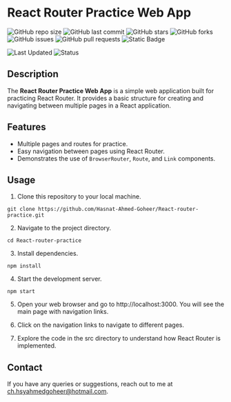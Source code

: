 # React Router Practice Web App

![GitHub repo size](https://img.shields.io/github/repo-size/Hasnat-Ahmed-Goheer/React-router-practice)
![GitHub last commit](https://img.shields.io/github/last-commit/Hasnat-Ahmed-Goheer/React-router-practice?color=blue)
![GitHub stars](https://img.shields.io/github/stars/Hasnat-Ahmed-Goheer/React-router-practice)
![GitHub forks](https://img.shields.io/github/forks/Hasnat-Ahmed-Goheer/React-router-practice)
![GitHub issues](https://img.shields.io/github/issues/Hasnat-Ahmed-Goheer/React-router-practice)
![GitHub pull requests](https://img.shields.io/github/issues-pr/Hasnat-Ahmed-Goheer/React-router-practice)
![Static Badge](https://img.shields.io/badge/%20build-passing-brightgreen)


![Last Updated](https://img.shields.io/github/last-commit/Hasnat-Ahmed-Goheer/React-router-practice?label=Last%20Updated&color=yellow)
![Status](https://img.shields.io/badge/Status-Completed-brightgreen)

## Description

The **React Router Practice Web App** is a simple web application built for practicing React Router. It provides a basic structure for creating and navigating between multiple pages in a React application.

## Features

- Multiple pages and routes for practice.
- Easy navigation between pages using React Router.
- Demonstrates the use of `BrowserRouter`, `Route`, and `Link` components.

## Usage

1. Clone this repository to your local machine.
```
git clone https://github.com/Hasnat-Ahmed-Goheer/React-router-practice.git
```

2. Navigate to the project directory.
```
cd React-router-practice
```

3. Install dependencies.
```
npm install
```

4. Start the development server.
```
npm start
```

5. Open your web browser and go to http://localhost:3000. You will see the main page with navigation links.

6. Click on the navigation links to navigate to different pages.

7. Explore the code in the src directory to understand how React Router is implemented.

## Contact
If you have any queries or suggestions, reach out to me at [ch.hsyahmedgoheer@hotmail.com](mailto:ch.hsyahmedgoheer@hotmail.com).
